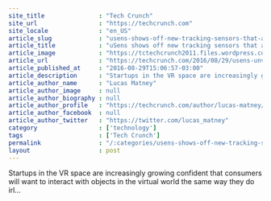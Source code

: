 ```yaml
---
site_title               : "Tech Crunch"
site_url                 : "https://techcrunch.com"
site_locale              : "en_US"
article_slug             : "usens-shows-off-new-tracking-sensors-that-aim-to-deliver-richer-experiences-for-mobile-vr"
article_title            : "uSens shows off new tracking sensors that aim to deliver richer experiences for mobile VR"
article_image            : "https://tctechcrunch2011.files.wordpress.com/2016/08/fingocoin1.jpg?w=764&h=400&crop=1"
article_url              : "https://techcrunch.com/2016/08/29/usens-unveils-vr-sensor-modules-with-hand-tracking-and-mobile-positional-tracking-tech-baked-in/"
article_published_at     : "2016-08-29T15:06:57-03:00"
article_description      : "Startups in the VR space are increasingly growing confident that consumers will want to interact with objects in the virtual world the same way they do irl..."
article_author_name      : "Lucas Matney"
article_author_image     : null
article_author_biography : null
article_author_profile   : "https://techcrunch.com/author/lucas-matney/"
article_author_facebook  : null
article_author_twitter   : "https://twitter.com/lucas_matney"
category                 : ['technology']
tags                     : ['Tech Crunch']
permalink                : "/:categories/usens-shows-off-new-tracking-sensors-that-aim-to-deliver-richer-experiences-for-mobile-vr/"
layout                   : post
---
```


Startups in the VR space are increasingly growing confident that consumers will want to interact with objects in the virtual world the same way they do irl...
